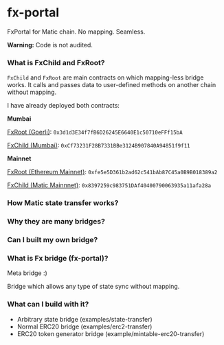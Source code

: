 # fx-portal
FxPortal for Matic chain. No mapping. Seamless.

**Warning:** Code is not audited.

### What is FxChild and FxRoot?

`FxChild` and `FxRoot` are main contracts on which mapping-less bridge works. It calls and passes data to user-defined methods on another chain without mapping.

I have already deployed both contracts:

**Mumbai**

[FxRoot (Goerli)](https://goerli.etherscan.io/address/0x3d1d3E34f7fB6D26245E6640E1c50710eFFf15bA#code): `0x3d1d3E34f7fB6D26245E6640E1c50710eFFf15bA`

[FxChild (Mumbai)](https://explorer-mumbai.maticvigil.com/address/0xCf73231F28B7331BBe3124B907840A94851f9f11/contracts):  `0xCf73231F28B7331BBe3124B907840A94851f9f11`

**Mainnet**

[FxRoot (Ethereum Mainnet)](https://etherscan.io/address/0xfe5e5d361b2ad62c541bab87c45a0b9b018389a2#code): `0xfe5e5D361b2ad62c541bAb87C45a0B9B018389a2`

[FxChild (Matic Mainnnet)](https://explorer-mainnet.maticvigil.com/address/0x8397259c983751DAf40400790063935a11afa28a/contracts): `0x8397259c983751DAf40400790063935a11afa28a`



### How Matic state transfer works?

### Why they are many bridges?

### Can I built my own bridge?

### What is Fx bridge (fx-portal)?

Meta bridge :) 

Bridge which allows any type of state sync without mapping.

### What can I build with it?

* Arbitrary state bridge (examples/state-transfer)
* Normal ERC20 bridge (examples/erc2-transfer)
* ERC20 token generator bridge (example/mintable-erc20-transfer)

